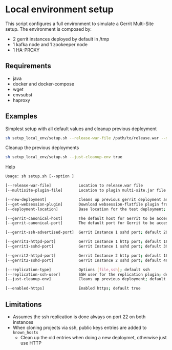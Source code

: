 # Local environment setup

This script configures a full environment to simulate a Gerrit Multi-Site setup.
The environment is composed by:

- 2 gerrit instances deployed by default in /tmp
- 1 kafka node and 1 zookeeper node
- 1 HA-PROXY

## Requirements

- java
- docker and docker-compose
- wget
- envsubst
- haproxy

## Examples

Simplest setup with all default values and cleanup previous deployment

```bash
sh setup_local_env/setup.sh --release-war-file /path/to/release.war --multisite-plugin-file /path/to/multi-site.jar
```

Cleanup the previous deployments

```bash
sh setup_local_env/setup.sh --just-cleanup-env true
```

Help

```bash
Usage: sh setup.sh [--option ]

[--release-war-file]            Location to release.war file
[--multisite-plugin-file]       Location to plugin multi-site.jar file

[--new-deployment]              Cleans up previous gerrit deployment and re-installs it. default true
[--get-websession-plugin]       Download websession-flatfile plugin from CI lastSuccessfulBuild; default true
[--deployment-location]         Base location for the test deployment; default /tmp

[--gerrit-canonical-host]       The default host for Gerrit to be accessed through; default localhost
[--gerrit-canonical-port]       The default port for Gerrit to be accessed throug; default 8080

[--gerrit-ssh-advertised-port]  Gerrit Instance 1 sshd port; default 29418

[--gerrit1-httpd-port]          Gerrit Instance 1 http port; default 18080
[--gerrit1-sshd-port]           Gerrit Instance 1 sshd port; default 39418

[--gerrit2-httpd-port]          Gerrit Instance 2 http port; default 18081
[--gerrit2-sshd-port]           Gerrit Instance 2 sshd port; default 49418

[--replication-type]            Options [file,ssh]; default ssh
[--replication-ssh-user]        SSH user for the replication plugin; default $(whoami)
[--just-cleanup-env]            Cleans up previous deployment; default false

[--enabled-https]               Enabled https; default true
```

## Limitations

- Assumes the ssh replication is done always on port 22 on both instances
- When cloning projects via ssh, public keys entries are added to `known_hosts`
  - Clean up the old entries when doing a new deploymet, otherwise just use HTTP
